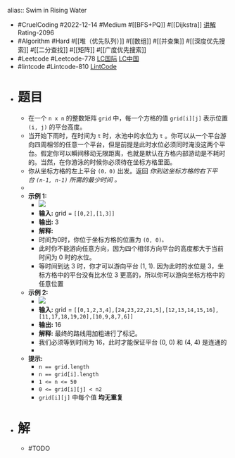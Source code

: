 alias:: Swim in Rising Water

- #CruelCoding #2022-12-14 #Medium #[[BFS+PQ]] #[[Dijkstra]] [讲解](https://youtu.be/415Jyh8r1oc) Rating-2096
- #Algorithm #Hard #[[堆（优先队列）]] #[[数组]] #[[并查集]] #[[深度优先搜索]] #[[二分查找]] #[[矩阵]] #[[广度优先搜索]]
- #Leetcode #Leetcode-778 [LC国际](https://leetcode.com/problems/swim-in-rising-water/) [LC中国](https://leetcode.cn/problems/swim-in-rising-water/)
- #lintcode #Lintcode-810 [LintCode](https://www.lintcode.com/problem/810/)
- # 题目
	- 在一个 `n x n` 的整数矩阵 `grid` 中，每一个方格的值 `grid[i][j]` 表示位置 `(i, j)` 的平台高度。
	- 当开始下雨时，在时间为 `t` 时，水池中的水位为 `t` 。你可以从一个平台游向四周相邻的任意一个平台，但是前提是此时水位必须同时淹没这两个平台。假定你可以瞬间移动无限距离，也就是默认在方格内部游动是不耗时的。当然，在你游泳的时候你必须待在坐标方格里面。
	- 你从坐标方格的左上平台 `(0，0)` 出发。返回 *你到达坐标方格的右下平台 `(n-1, n-1)` 所需的最少时间 。*
	-
	- **示例 1:**
		- ![](https://assets.leetcode.com/uploads/2021/06/29/swim1-grid.jpg)
		- **输入:** grid = `[[0,2],[1,3]]`
		- **输出:** 3
		- **解释:**
		- 时间为0时，你位于坐标方格的位置为 `(0, 0)。`
		- 此时你不能游向任意方向，因为四个相邻方向平台的高度都大于当前时间为 0 时的水位。
		- 等时间到达 3 时，你才可以游向平台 (1, 1). 因为此时的水位是 3，坐标方格中的平台没有比水位 3 更高的，所以你可以游向坐标方格中的任意位置
	- **示例 2:**
		- ![](https://assets.leetcode.com/uploads/2021/06/29/swim2-grid-1.jpg)
		- **输入:** grid = `[[0,1,2,3,4],[24,23,22,21,5],[12,13,14,15,16],[11,17,18,19,20],[10,9,8,7,6]]`
		- **输出:** 16
		- **解释:** 最终的路线用加粗进行了标记。
		- 我们必须等到时间为 16，此时才能保证平台 (0, 0) 和 (4, 4) 是连通的
		-
	- **提示:**
		- `n == grid.length`
		- `n == grid[i].length`
		- `1 <= n <= 50`
		- `0 <= grid[i][j] < n2`
		- `grid[i][j]` 中每个值 **均无重复**
- # 解
	- #TODO